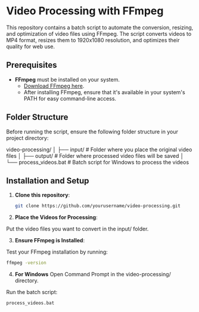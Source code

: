 # Video Processing with FFmpeg

This repository contains a batch script to automate the conversion, resizing, and optimization of video files using FFmpeg. The script converts videos to MP4 format, resizes them to 1920x1080 resolution, and optimizes their quality for web use.

## Prerequisites

- **FFmpeg** must be installed on your system.
  - [Download FFmpeg here](https://ffmpeg.org/download.html).
  - After installing FFmpeg, ensure that it's available in your system's PATH for easy command-line access.

## Folder Structure

Before running the script, ensure the following folder structure in your project directory:

video-processing/ │ ├── input/ # Folder where you place the original video files │ ├── output/ # Folder where processed video files will be saved │ └── process_videos.bat # Batch script for Windows to process the videos


## Installation and Setup

1. **Clone this repository**:

   ```bash
   git clone https://github.com/yourusername/video-processing.git

2. **Place the Videos for Processing**:

Put the video files you want to convert in the input/ folder.

3. **Ensure FFmpeg is Installed**:

Test your FFmpeg installation by running:
```bash
ffmpeg -version
```

4. **For Windows**
Open Command Prompt in the video-processing/ directory.

Run the batch script:
```bash
process_videos.bat
